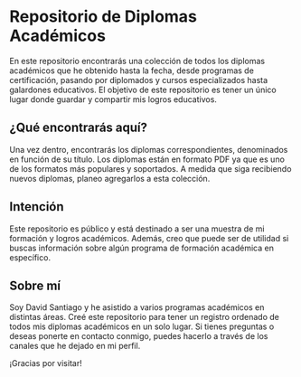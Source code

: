 # Repositorio de Diplomas Académicos

En este repositorio encontrarás una colección de todos los diplomas académicos que he obtenido hasta la fecha, desde programas de certificación, pasando por diplomados y cursos especializados hasta galardones educativos. El objetivo de este repositorio es tener un único lugar donde guardar y compartir mis logros educativos.

## ¿Qué encontrarás aquí?

Una vez dentro, encontrarás los diplomas correspondientes, denominados en función de su título. Los diplomas están en formato PDF ya que es uno de los formatos más populares y soportados. A medida que siga recibiendo nuevos diplomas, planeo agregarlos a esta colección.

## Intención 

Este repositorio es público y está destinado a ser una muestra de mi formación y logros académicos. Además, creo que puede ser de utilidad si buscas información sobre algún programa de formación académica en específico.

## Sobre mí 

Soy David Santiago y he asistido a varios programas académicos en distintas áreas. Creé este repositorio para tener un registro ordenado de todos mis diplomas académicos en un solo lugar. Si tienes preguntas o deseas ponerte en contacto conmigo, puedes hacerlo a través de los canales que he dejado en mi perfil. 

¡Gracias por visitar!
